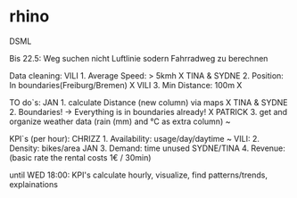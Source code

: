# rhino
DSML

Bis 22.5: Weg suchen nicht Luftlinie sodern Fahrradweg zu berechnen

Data cleaning:
VILI 1. Average Speed: > 5kmh X
TINA & SYDNE 2. Position: In boundaries(Freiburg/Bremen) X
VILI 3. Min Distance: 100m X

TO do`s:
JAN 1. calculate Distance (new column) via maps X
TINA & SYDNE 2. Boundaries! -> Everything is in boundaries already! X
PATRICK 3. get and organize weather data (rain (mm) and °C as extra column) ~

KPI`s (per hour):
CHRIZZ 1. Availability: usage/day/daytime ~
VILI: 2. Density: bikes/area
JAN 3. Demand: time unused
SYDNE/TINA 4. Revenue: (basic rate the rental costs 1€ / 30min)

until WED 18:00:
KPI's calculate hourly, visualize, find patterns/trends, explainations